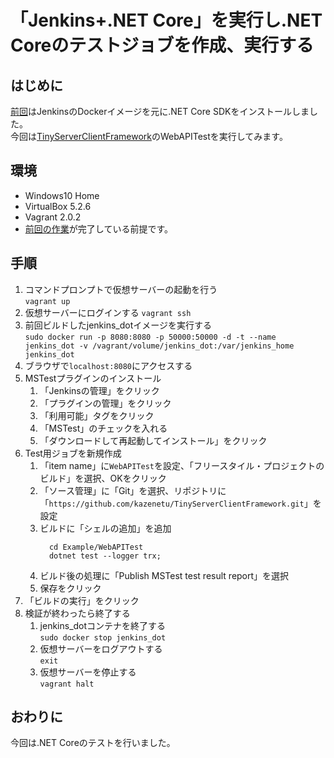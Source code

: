 # 「Jenkins+.NET Core」を実行し.NET Coreのテストジョブを作成、実行する

## はじめに
[前回](https://github.com/kazenetu/blog-reports/tree/master/reports/25-dockerfile)はJenkinsのDockerイメージを元に.NET Core SDKをインストールしました。  
今回は[TinyServerClientFramework](https://github.com/kazenetu/TinyServerClientFramework)のWebAPITestを実行してみます。

## 環境
- Windows10 Home  
- VirtualBox 5.2.6  
- Vagrant 2.0.2
- [前回の作業](https://github.com/kazenetu/blog-reports/tree/master/reports/25-dockerfile)が完了している前提です。

## 手順
1. コマンドプロンプトで仮想サーバーの起動を行う  
    ```vagrant up```
1. 仮想サーバーにログインする 
    ```vagrant ssh```
1. 前回ビルドしたjenkins_dotイメージを実行する  
  ```sudo docker run -p 8080:8080 -p 50000:50000 -d -t --name jenkins_dot -v /vagrant/volume/jenkins_dot:/var/jenkins_home jenkins_dot```
1. ブラウザで```localhost:8080```にアクセスする
1. MSTestプラグインのインストール
   1. 「Jenkinsの管理」をクリック
   1. 「プラグインの管理」をクリック
   1. 「利用可能」タグをクリック
   1. 「MSTest」のチェックを入れる
   1. 「ダウンロードして再起動してインストール」をクリック
1. Test用ジョブを新規作成
    1. 「item name」に```WebAPITest```を設定、「フリースタイル・プロジェクトのビルド」を選択、OKをクリック
    1. 「ソース管理」に「Git」を選択、リポジトリに「```https://github.com/kazenetu/TinyServerClientFramework.git```」を設定  
    1. ビルドに「シェルの追加」を追加  
        ```
          cd Example/WebAPITest
          dotnet test --logger trx;
        ```
    1. ビルド後の処理に「Publish MSTest test result report」を選択
    1. 保存をクリック
1. 「ビルドの実行」をクリック
1. 検証が終わったら終了する
    1. jenkins_dotコンテナを終了する  
       ```sudo docker stop jenkins_dot```
    1. 仮想サーバーをログアウトする  
       ```exit```
    1. 仮想サーバーを停止する  
       ```vagrant halt```

## おわりに
今回は.NET Coreのテストを行いました。  
